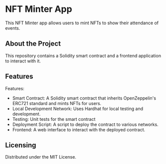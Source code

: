 # NFT Minter App

This NFT Minter app allows users to mint NFTs to show their attendance of events.

## About the Project

This repository contains a Solidity smart contract and a frontend application to interact with it. 

## Features

Features:
* Smart Contract: A Solidity smart contract that inherits OpenZeppelin's ERC721 standard and mints NFTs for users.
* Local Development Network: Uses Hardhat for local testing and development.
* Testing: Unit tests for the smart contract
* Deployment Script: A script to deploy the contract to various networks.
* Frontend: A web interface to interact with the deployed contract. 


## Licensing

Distributed under the MIT License. 